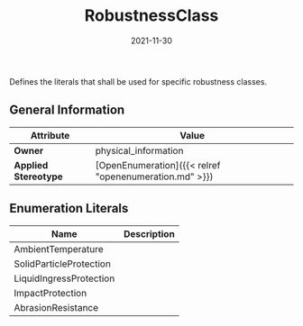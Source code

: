﻿---
title: RobustnessClass
toc: false
type: specs
date: "2021-11-30"
draft: false
specification: VEC
version: 2.0.0-rc1
documentType: "Recommendation"
elementType: Class
classes:
  - RobustnessClass
menu_name: vec-2.0.0-rc1
---
<p> Defines the literals that shall be used for specific robustness classes.      </p>

## General Information

| Attribute               | Value |
|-------------------------|-------|
| **Owner**               | physical_information |
| **Applied Stereotype**  | [OpenEnumeration]({{< relref "openenumeration.md" >}})<br/>  |

## Enumeration Literals
| Name          | **Description** |
|---------------|-----------------|
| AmbientTemperature |  |
| SolidParticleProtection |  |
| LiquidIngressProtection |  |
| ImpactProtection |  |
| AbrasionResistance |  |

